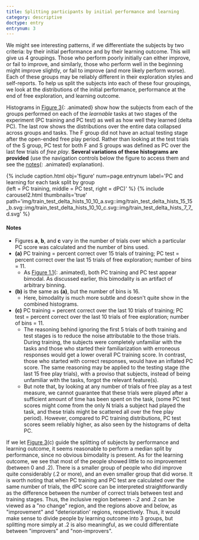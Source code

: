 ```yaml
---
title: Splitting participants by initial performance and learning
category: descriptive
doctype: entry
entrynum: 3
---
```


We might see interesting patterns, if we differentiate the subjects by two criteria: by their initial performance and by their learning outcome. This will give us 4 groupings. Those who perform poorly initially can either improve, or fail to improve, and similarly, those who perform well in the beginning might improve slightly, or fail to improve (and more likely perform worse). Each of these groups may be reliably different in their exploration styles and self-reports. To help us split the subjects into each of these four groupings, we look at the distributions of the initial performance, performance at the end of free exploration, and learning outcome. 

Histograms in [Figure 3](#f-3){: .animated} show how the subjects from each of the groups performed on each of the *learnable* tasks at two stages of the experiment (PC training and PC test) as well as how well they learned (delta PC). The last row shows the distributions over the entire data collapsed across groups and tasks. The F group did not have an actual testing stage after the open-ended free play period. Rather than looking at the test trials of the S group, PC test for both F and S groups was defined as PC over the last few trials of *free play*. **Several variations of these histograms are provided** (use the navigation controls below the figure to access them and see the [notes](#important_notes){: .animated} explanation).

{% include caption.html 
    obj='figure' 
    num=page.entrynum 
    label='PC and learning for each task split by group<br>(left = PC training, middle = PC test, right = dPC)' %}
{% include carousel2.html thumbnails='true' path='img/train_test_delta_hists_10_10_a.svg::img/train_test_delta_hists_15_15_b.svg::img/train_test_delta_hists_10_10_c.svg::img/train_test_delta_hists_7_7_d.svg' %}

<a href='#important_notes'></a>
#### Notes
- Figures **a**, **b**, and **c** vary in the number of trials over which a particular PC score was calculated and the number of bins used.
- **(a)** PC training = percent correct over 15 trials of training; PC test = percent correct over the last 15 trials of free exploration; number of bins = 11.
    - As [Figure 1.1](#f-1-1){: .animated}, both PC training and PC test appear bimodal. As discussed earlier, this bimodality is an artifact of arbitrary binning.
- **(b)** is the same as **(a)**, but the number of bins is 16.
    - Here, bimodality is much more subtle and doesn't quite show in the combined histograms. 
- **(c)** PC training = percent correct over the last 10 trials of training; PC test = percent correct over the last 10 trials of free exploration; number of bins = 11.
    - The reasoning behind ignoring the first 5 trials of both training and test stages is to reduce the noise attributable to the those trials. During training, the subjects were completely unfamiliar with the tasks and those who started their familiarization with erroneous responses would get a lower overall PC training score. In contrast, those who started with correct responses, would have an inflated PC score. The same reasoning may be applied to the testing stage (the last 15 free play trials), with a proviso that subjects, instead of being unfamiliar with the tasks, forgot the relevant feature(s). 
    - But note that, by looking at any number of trials of free play as a test measure, we cannot guarantee that these trials were played after a sufficient amount of time has been spent on the task, (some PC test scores might come from the only N trials a subject had played the task, and these trials might be scattered all over the free play period). However, compared to PC training distributions, PC test scores seem reliably higher, as also seen by the histograms of delta PC.
    
If we let [Figure 3](#f-3)(c) guide the splitting of subjects by performance and learning outcome, it seems reasonable to perform a median split by performance, since no obvious bimodality is present. As for the learning outcome, we see that most of the people showed little to no improvement (between 0 and .2). There is a smaller group of people who did improve quite considerably (.2 or more), and an even smaller group that did worse. It is worth noting that when PC training and PC test are calculated over the same number of trials, the dPC score can be interpreted straightforwardly as the difference between the number of correct trials between test and training stages. Thus, the inclusive region between -.2 and .2 can be viewed as a "no change" region, and the regions above and below, as "improvement" and "deterioration' regions, respectively. Thus, it would make sense to divide people by learning outcome into 3 groups, but splitting more simply at .2 is also meaningful, as we could differentiate between "improvers" and "non-improvers".